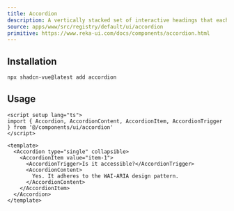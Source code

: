```yaml
---
title: Accordion
description: A vertically stacked set of interactive headings that each reveal a section of content.
source: apps/www/src/registry/default/ui/accordion
primitive: https://www.reka-ui.com/docs/components/accordion.html
---
```


<ComponentPreview name="AccordionDemo" class="sm:max-w-[70%]" />

## Installation

```bash
npx shadcn-vue@latest add accordion
```

## Usage

```vue
<script setup lang="ts">
import { Accordion, AccordionContent, AccordionItem, AccordionTrigger } from '@/components/ui/accordion'
</script>

<template>
  <Accordion type="single" collapsible>
    <AccordionItem value="item-1">
      <AccordionTrigger>Is it accessible?</AccordionTrigger>
      <AccordionContent>
        Yes. It adheres to the WAI-ARIA design pattern.
      </AccordionContent>
    </AccordionItem>
  </Accordion>
</template>
```

